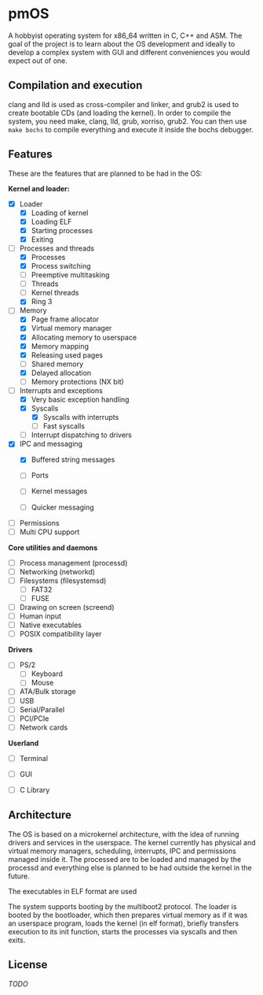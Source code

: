 # pmOS


A hobbyist operating system for x86_64 written in C, C++ and ASM. The goal of the project is to learn about the OS development and ideally to develop a complex system with GUI and different conveniences you would expect out of one.

## Compilation and execution

clang and lld is used as cross-compiler and linker, and grub2 is used to create bootable CDs (and loading the kernel). In order to compile the system, you need make, clang, lld, grub, xorriso, grub2. You can then use `make bochs` to compile everything and execute it inside the bochs debugger.

## Features
These are the features that are planned to be had in the OS:

**Kernel and loader:**
- [x] Loader
  - [x] Loading of kernel
  - [x] Loading ELF
  - [x] Starting processes
  - [x] Exiting

- [ ] Processes and threads
  - [x] Processes
  - [x] Process switching
  - [ ] Preemptive multitasking
  - [ ] Threads
  - [ ] Kernel threads
  - [x] Ring 3

- [ ] Memory
  - [x] Page frame allocator
  - [x] Virtual memory manager
  - [x] Allocating memory to userspace
  - [x] Memory mapping
  - [x] Releasing used pages
  - [ ] Shared memory
  - [x] Delayed allocation
  - [ ] Memory protections (NX bit)

- [ ] Interrupts and exceptions
  - [x] Very basic exception handling
  - [x] Syscalls
    - [x] Syscalls with interrupts
    - [ ] Fast syscalls
  - [ ] Interrupt dispatching to drivers

- [x] IPC and messaging
  - [x] Buffered string messages
  - [ ] Ports
  - [ ] Kernel messages
  - [ ] Quicker messaging

  
- [ ] Permissions
- [ ] Multi CPU support

**Core utilities and daemons**
- [ ] Process management (processd)
- [ ] Networking (networkd)
- [ ] Filesystems (filesystemsd)
  - [ ] FAT32
  - [ ] FUSE
- [ ] Drawing on screen (screend)
- [ ] Human input
- [ ] Native executables
- [ ] POSIX compatibility layer

**Drivers**
- [ ] PS/2
  - [ ] Keyboard
  - [ ] Mouse
- [ ] ATA/Bulk storage
- [ ] USB
- [ ] Serial/Parallel
- [ ] PCI/PCIe
- [ ] Network cards

**Userland**
- [ ] Terminal
- [ ] GUI
- [ ] C Library


## Architecture

The OS is based on a microkernel architecture, with the idea of running drivers and services in the userspace. The kernel currently has physical and virtual memory managers, scheduling, interrupts, IPC and permissions managed inside it. The processed are to be loaded and managed by the processd and everything else is planned to be had outside the kernel in the future.

The executables in ELF format are used

The system supports booting by the multiboot2 protocol. The loader is booted by the bootloader, which then prepares virtual memory as if it was an userspace program, loads the kernel (in elf format), briefly transfers execution to its init function, starts the processes via syscalls and then exits.

## License

_TODO_